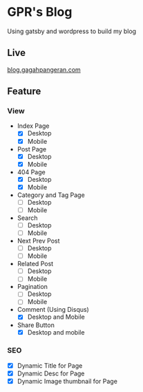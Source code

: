 # GPR's Blog

Using gatsby and wordpress to build my blog

## Live

[blog.gagahpangeran.com](https://blog.gagahpangeran.com)

## Feature

### View

- Index Page
  - [x] Desktop
  - [x] Mobile
- Post Page
  - [x] Desktop
  - [x] Mobile
- 404 Page
  - [x] Desktop
  - [x] Mobile
- Category and Tag Page
  - [ ] Desktop
  - [ ] Mobile
- Search
  - [ ] Desktop
  - [ ] Mobile
- Next Prev Post
  - [ ] Desktop
  - [ ] Mobile
- Related Post
  - [ ] Desktop
  - [ ] Mobile
- Pagination
  - [ ] Desktop
  - [ ] Mobile
- Comment (Using Disqus)
  - [x] Desktop and Mobile
- Share Button
  - [x] Desktop and mobile

### SEO

- [x] Dynamic Title for Page
- [x] Dynamic Desc for Page
- [x] Dynamic Image thumbnail for Page
